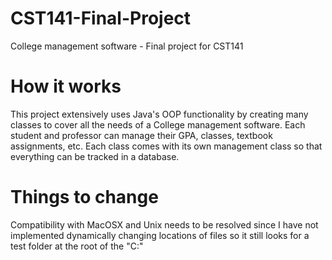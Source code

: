 # CST141-Final-Project
College management software - Final project for CST141 

# How it works
This project extensively uses Java's OOP functionality by creating many classes to cover all the needs of a College management software. Each student and professor can manage their GPA, classes, textbook assignments, etc. Each class comes with its own management class so that everything can be tracked in a database. 

# Things to change
Compatibility with MacOSX and Unix needs to be resolved since I have not implemented dynamically changing locations of files so it still looks for a test folder at the root of the "C:\"
